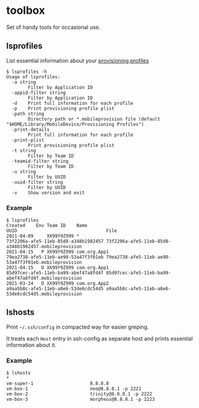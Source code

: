 # toolbox

Set of handy tools for occasional use. 

## lsprofiles

List essential information about your [provisioning profiles](https://developer.apple.com/documentation/appstoreconnectapi/profiles) 

```
$ lsprofiles -h
Usage of lsprofiles:
  -a string
    	Filter by Application ID
  -appid-filter string
    	Filter by Application ID
  -d	Print full information for each profile
  -p	Print provisioning profile plist
  -path string
    	Directory path or *.mobileprovision file (default "$HOME/Library/MobileDevice/Provisioning Profiles")
  -print-details
    	Print full information for each profile
  -print-plist
    	Print provisioning profile plist
  -t string
    	Filter by Team ID
  -teamid-filter string
    	Filter by Team ID
  -u string
    	Filter by UUID
  -uuid-filter string
    	Filter by UUID
  -v	Show version and exit
```

### Example
```
$ lsprofiles
Created    Env Team ID    Name                                     UUID                                 File
2021-04-09     XX99Y9Z999 *                                        73f2206a-afe5-11eb-85d8-a348b1982457 73f2206a-afe5-11eb-85d8-a348b1982457.mobileprovision
2021-04-15   P XX99Y9Z999 com.org.App1                             79ea2738-afe5-11eb-ae90-53a47f3f01eb 79ea2738-afe5-11eb-ae90-53a47f3f01eb.mobileprovision
2021-04-15   D XX99Y9Z999 com.org.App1                             85d97cec-afe5-11eb-ba99-abef47a8fd4f 85d97cec-afe5-11eb-ba99-abef47a8fd4f.mobileprovision
2021-03-24   D XX99Y9Z999 com.org.App2                             a9aa5b8c-afe5-11eb-a8e6-53de6cdc54d5 a9aa5b8c-afe5-11eb-a8e6-53de6cdc54d5.mobileprovision
```



## lshosts

Print `~/.ssh/config` in compacted way for easier greping. 

It treats each `Host` entry in ssh-config as separate host and prints essential information about it.  

### Example
```
$ lshosts
*
vm-super-1                     8.8.8.8
vm-box-1                       neo@8.8.8.1 -p 2221
vm-box-2                       trinity@8.8.8.1 -p 2222
vm-box-3                       morpheus@8.8.8.1 -p 2223
```

